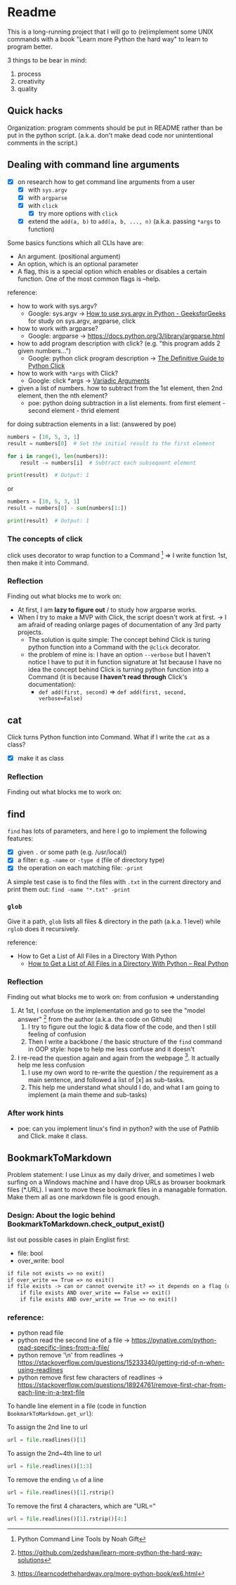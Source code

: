 # Readme

This is a long-running project that I will go to (re)implement some UNIX commands with a book "Learn more Python the hard way" to learn to program better.

3 things to be bear in mind:
1. process
2. creativity
3. quality

## Quick hacks

Organization: program comments should be put in README rather than be put in the python script. (a.k.a. don't make dead code nor unintentional comments in the script.)

## Dealing with command line arguments

- [x] on research how to get command line arguments from a user
    - [x] with `sys.argv`
    - [x] with `argparse`
    - [x] with `click`
        - [x] try more options with `click` 
    - [x] extend the `add(a, b)` to `add(a, b, ..., n)` (a.k.a. passing `*args` to function)

Some basics functions which all CLIs have are:
- An argument. (positional argument)
- An option, which is an optional parameter
- A flag, this is a special option which enables or disables a certain function. One of the most common flags is –help.

reference:
- how to work with sys.argv?
    - Google: sys.argv -> [How to use sys.argv in Python - GeeksforGeeks](https://www.geeksforgeeks.org/how-to-use-sys-argv-in-python/) for study on sys.argv, argparse, click
- how to work with argparse?
    - Google: argparse -> https://docs.python.org/3/library/argparse.html
- how to add program description with click? (e.g. "this program adds 2 given numbers...")
    - Google: python click program description -> [The Definitive Guide to Python Click](https://www.assemblyai.com/blog/the-definitive-guide-to-python-click/#:~:text=Click%2C%20or%20“Command%20Line%20Interface,loading%20of%20subcommands%20at%20runtime.)
- how to work with `*args` with Click?
    - Google: click *args -> [Variadic Arguments](https://click.palletsprojects.com/en/8.1.x/arguments/)
- given a list of numbers. how to subtract from the 1st element, then 2nd element, then the nth element?
    - poe: python doing subtraction in a list elements. from first element - second element - thrid element

for doing subtraction elements in a list: (answered by poe)
```python
numbers = [10, 5, 3, 1]
result = numbers[0]  # Set the initial result to the first element

for i in range(1, len(numbers)):
    result -= numbers[i]  # Subtract each subsequent element

print(result)  # Output: 1
```

or 
```python
numbers = [10, 5, 3, 1]
result = numbers[0] - sum(numbers[1:])

print(result)  # Output: 1
```

### The concepts of click

click uses decorator to wrap function to a Command [^click]
=> I write function 1st, then make it into Command.

[^click]: Python Command Line Tools by Noah Gift 

### Reflection

Finding out what blocks me to work on:
- At first, I am **lazy to figure out** / to study how argparse works.
- When I try to make a MVP with Click, the script doesn't work at first. -> I am afraid of reading onlarge pages of documentation of any 3rd party projects.
    - The solution is quite simple: The concept behind Click is turing python function into a Command with the `@click` decorator.
    - the problem of mine is: I have an option `--verbose` but I haven't notice I have to put it in function signature at 1st because I have no idea the concept behind Click is turning python function into a Command (it is because **I haven't read through** Click's documentation):
        - `def add(first, second)` => `def add(first, second, verbose=False)` 


## cat

Click turns Python function into Command.
What if I write the `cat` as a class?

- [x] make it as class

### Reflection

Finding out what blocks me to work on:

## find

`find` has lots of parameters, and here I go to implement the following features:
- [x] given `.` or some path (e.g. /usr/local/)
- [x] a filter: e.g. `-name` or `-type d` (file of directory type)
- [x] the operation on each matching file: `-print`

A simple test case is to find the files with `.txt` in the current directory and print them out: `find -name "*.txt" -print`

### `glob`

Give it a path, `glob` lists all files & directory in the path (a.k.a. 1 level) while `rglob` does it recursively.

reference:
- How to Get a List of All Files in a Directory With Python
    - [How to Get a List of All Files in a Directory With Python – Real Python](https://realpython.com/get-all-files-in-directory-python/)

### Reflection

Finding out what blocks me to work on:
from confusion => understanding

1. At 1st, I confuse on the implementation and go to see the "model answer" [^1] from the author (a.k.a. the code on Github)
    1. I try to figure out the logic & data flow of the code, and then I still feeling of confusion
    2. Then I write a backbone / the basic structure of the `find` command in OOP style: hope to help me less confuse and it doesn't
2. I re-read the question again and again from the webpage [^2]. It actually help me less confusion
    1. I use my own word to re-write the question / the requirement as a main sentence, and followed a list of [x] as sub-tasks.
    2. This help me understand what should I do, and what I am going to implement (a main theme and sub-tasks)

[^1]: https://github.com/zedshaw/learn-more-python-the-hard-way-solutions
[^2]: https://learncodethehardway.org/more-python-book/ex6.html

### After work hints

- poe: can you implement linux's find in python? with the use of Pathlib and Click. make it class.


## BookmarkToMarkdown

Problem statement:
I use Linux as my daily driver, and sometimes I web surfing on a Windows machine and I have drop URLs as browser bookmark files (*.URL). I want to move these bookmark files in a managable formation. Make them all as one markdown file is good enough.

### Design: About the logic behind BookmarkToMarkdown.check_output_exist()

list out possible cases in plain Englist first:
- file: bool
- over_write: bool

```markdown
if file not exists => no exit()
if over_write == True => no exit()
if file exists -> can or cannot overwite it? => it depends on a flag (over_write)
    if file exists AND over_write == False => exit()
    if file exists AND over_write == True => no exit()
```


### reference:
- python read file
- python read the second line of a file -> https://pynative.com/python-read-specific-lines-from-a-file/
- python remove '\n' from readlines -> https://stackoverflow.com/questions/15233340/getting-rid-of-n-when-using-readlines
- python remove first few characters of readlines -> https://stackoverflow.com/questions/18924761/remove-first-char-from-each-line-in-a-text-file

To handle line element in a file (code in function `BookmarkToMarkdown.get_url`):

To assign the 2nd line to url
```python
url = file.readlines()[1]
```
To assign the 2nd~4th line to url
```python
url = file.readlines()[1:3]
```
To remove the ending `\n` of a line
```python
url = file.readlines()[1].rstrip()
```
 To remove the first 4 characters, which are "URL="
```python
url = file.readlines()[1].rstrip()[4:]
```
